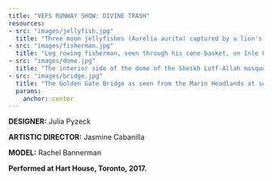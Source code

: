 ```yaml
---
title: "VEFS RUNWAY SHOW: DIVINE TRASH"
resources:
- src: "images/jellyfish.jpg"
  title: "Three moon jellyfishes (Aurelia aurita) captured by a lion's mane jellyfish (Cyanea capillata) in Rågårdsdal, Sweden."
- src: "images/fisherman.jpg"
  title: "Leg rowing fisherman, seen through his cone basket, on Inle Lake."
- src: "images/dome.jpg"
  title: "The interior side of the dome of the Sheikh Lotf-Allah mosque in Isfahan, Iran."
- src: "images/bridge.jpg"
  title: "The Golden Gate Bridge as seen from the Marin Headlands at sunrise. Large parts of the bridge are covered by low, dense fog that is a frequent feature of this part of California."
  params:
    anchor: center
---
```


**DESIGNER:** Julia Pyzeck

**ARTISTIC DIRECTOR:** Jasmine Cabanilla 

**MODEL:** Rachel Bannerman

**Performed at Hart House, Toronto, 2017.**
